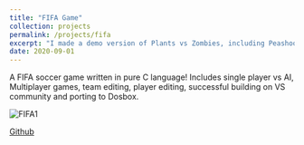 ```yaml
---
title: "FIFA Game"
collection: projects
permalink: /projects/fifa
excerpt: "I made a demo version of Plants vs Zombies, including Peashooters, Nut, Sunflowers, and completed the construction of the scene and the complete process of PVZ game. <br/><img src='/images/PVZ3.png'>"
date: 2020-09-01
---
```


A FIFA soccer game written in pure C language! Includes single player vs AI, Multiplayer games, team editing, player editing, successful building on VS community and porting to Dosbox.


![FIFA1](http://jinjinhe2001.github.io/images/PVZ3.png)

[Github](https://github.com/jinjinhe2001/FIFApro)
